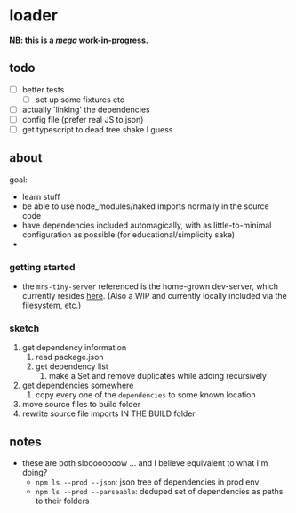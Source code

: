 # loader

**NB: this is a _mega_ work-in-progress.**

## todo

- [ ] better tests
  - [ ] set up some fixtures etc
- [ ] actually 'linking' the dependencies
- [ ] config file (prefer real JS to json)
- [ ] get typescript to dead tree shake I guess

## about

goal:

- learn stuff
- be able to use node_modules/naked imports normally in the source code
- have dependencies included automagically, with as little-to-minimal configuration as possible (for educational/simplicity sake)
-
### getting started

* the `mrs-tiny-server` referenced is the home-grown dev-server, which currently resides [here](https://github.com/aleph-naught2tog/tiny-server). (Also a WIP and currently locally included via the filesystem, etc.)

### sketch

1. get dependency information
   1. read package.json
   2. get dependency list
      1. make a Set and remove duplicates while adding recursively
2. get dependencies somewhere
   1. copy every one of the `dependencies` to some known location
3. move source files to build folder
4. rewrite source file imports IN THE BUILD folder

## notes

* these are both sloooooooow ... and I believe equivalent to what I'm doing?
  * `npm ls --prod --json`: json tree of dependencies in prod env
  * `npm ls --prod --parseable`: deduped set of dependencies as paths to their folders
